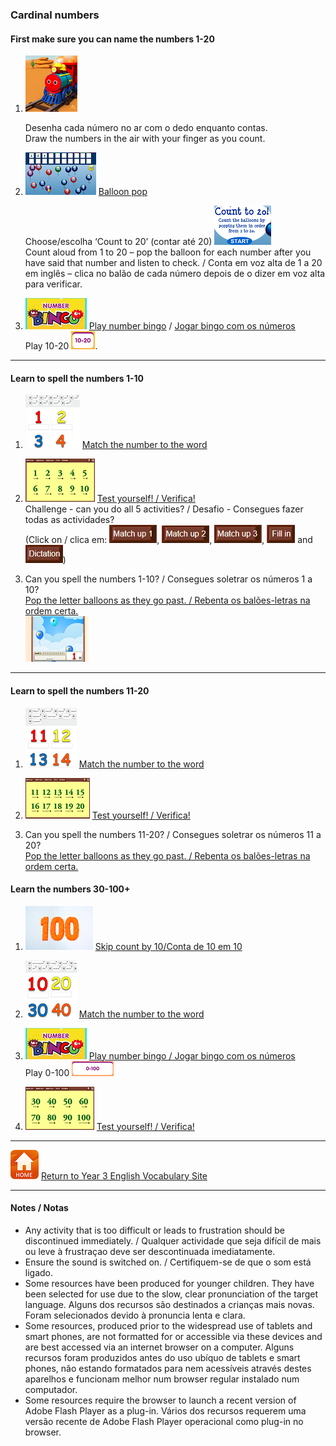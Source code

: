 ### Cardinal numbers

#### First make sure you can name the numbers 1-20

1. [![numb](/images/numb.PNG)](https://www.youtube.com/watch?v=Exa-FZ1CksI)

   Desenha cada número no ar com o dedo enquanto contas.  
   Draw the numbers in the air with your finger as you count.  

2. [![bapo1](/images/bapo1.PNG)]( http://www.sheppardsoftware.com/mathgames/earlymath/BalloonCount20.htm) [Balloon pop](http://www.sheppardsoftware.com/mathgames/earlymath/BalloonCount20.htm)   

   Choose/escolha ‘Count to 20’ (contar até 20) ![bapo2](/images/bapo2.PNG)  
   Count aloud from 1 to 20 – pop the balloon for each number after you have said that number and listen to check. / Conta em voz alta de 1 a 20 em inglês – clica no balão de cada número depois de o dizer em voz alta para verificar.  

3. [![nobi1](/images/nobi1.PNG)]( http://www.abcya.com/number_bingo.htm) [Play number bingo]( http://www.abcya.com/number_bingo.htm) / [Jogar bingo com os números]( http://www.abcya.com/number_bingo.htm)  
   Play 10-20 ![nobi4](/images/nobi4.PNG).  

***

#### Learn to spell the numbers 1-10

1. [![bc10](/images/bc10.PNG)](https://learnenglishkids.britishcouncil.org/en/word-games/numbers-1-10) [Match the number to the word](https://learnenglishkids.britishcouncil.org/en/word-games/numbers-1-10)  

2. [![lc10](/images/lc10.PNG)](http://www.learningchocolate.com/content/numbers-1) [Test yourself! / Verifica!](http://www.learningchocolate.com/content/numbers-1)    
Challenge - can you do all 5 activities? / Desafio - Consegues fazer todas as actividades?  
(Click on / clica em: ![lcmu1](/images/lcmu1.PNG), ![lcmu2](/images/lcmu2.PNG), ![lcmu3](/images/lcmu3.PNG), ![lcfi](/images/lcfi.PNG) and ![lcdi](/images/lcdi.PNG))

3. Can you spell the numbers 1-10? / Consegues soletrar os números 1 a 10?  
[Pop the letter balloons as they go past. / Rebenta os balões-letras na ordem certa.](https://learnenglishkids.britishcouncil.org/en/archived-word-games/balloon-burst/numbers-1-10)  
[![bcsn1](/images/bcsn1.PNG)](https://learnenglishkids.britishcouncil.org/en/archived-word-games/balloon-burst/numbers-1-10)

***

#### Learn to spell the numbers 11-20

1. [![bc20](/images/bc20.PNG)](https://learnenglishkids.britishcouncil.org/en/word-games/numbers-11-20) [Match the number to the word](https://learnenglishkids.britishcouncil.org/en/word-games/numbers-11-20)  
 
2. [![lc20](/images/lc20.PNG)](http://www.learningchocolate.com/content/numbers-2) [Test yourself! / Verifica!](http://www.learningchocolate.com/content/numbers-2)    

3. Can you spell the numbers 11-20? / Consegues soletrar os números 11 a 20?  
[Pop the letter balloons as they go past. / Rebenta os balões-letras na ordem certa.](https://learnenglishkids.britishcouncil.org/en/archived-word-games/balloon-burst/numbers-11-20)

#### Learn the numbers 30-100+

1. [![2sk10](/images/2sk10.png)](https://www.youtube.com/watch?v=c9eeCpPXZSQ) [Skip count by 10/Conta de 10 em 10](https://www.youtube.com/watch?v=c9eeCpPXZSQ)

2.  [![bc30](/images/bc30.PNG)](https://learnenglishkids.britishcouncil.org/en/word-games/numbers-10-100) [Match the number to the word](https://learnenglishkids.britishcouncil.org/en/word-games/numbers-10-100)  

3. [![nobi1](/images/nobi1.PNG)](http://www.abcya.com/number_bingo.htm) [Play number bingo / Jogar bingo com os números]( http://www.abcya.com/number_bingo.htm)   
   Play 0-100 ![nobi5](/images/nobi5.PNG)

4.  [![lc30](/images/lc30.PNG)](http://www.learningchocolate.com/content/numbers-3) [Test yourself! / Verifica!](http://www.learningchocolate.com/content/numbers-3)   

<!--#### Extra challenge

1. [![bcnd](/images/bcnd.PNG)](http://learnenglishteens.britishcouncil.org/skills/listening-skills-practice/understanding-numbers) [Listening challenge / Desafio de compreensão oral](http://learnenglishteens.britishcouncil.org/skills/listening-skills-practice/understanding-numbers)    
Listen to the numbers in the recording. Can you put them in order while you are listening? Can you group them into numbers you hear and numbers you don’t hear? / Ouve os números na gravação. Consegues identificá-los e pô-los em ordem enquanto ouvires? Consegues grupar os números indicando se os ouviste ou não?-->  

***
[![home](/images/home.PNG)](https://tangerina-pt.github.io/English/Year3_vocab) [Return to Year 3 English Vocabulary Site](https://tangerina-pt.github.io/English/Year3_vocab)

***
#### Notes / Notas
* Any activity that is too difficult or leads to frustration should be discontinued immediately. / Qualquer actividade que seja difícil de mais ou leve à frustraçao deve ser descontinuada imediatamente.
* Ensure the sound is switched on. / Certifiquem-se de que o som está ligado.
* Some resources have been produced for younger children. They have been selected for use due to the slow, clear pronunciation of the target language. Alguns dos recursos são destinados a crianças mais novas. Foram selecionados devido à pronuncia lenta e clara.
* Some resources, produced prior to the widespread use of tablets and smart phones, are not formatted for or accessible via these devices and are best accessed via an internet browser on a computer. Alguns recursos foram produzidos antes do uso ubíquo de tablets e smart phones, não estando formatados para nem acessíveis através destes aparelhos e funcionam melhor num browser regular instalado num computador.
* Some resources require the browser to launch a recent version of Adobe Flash Player as a plug-in. Vários dos recursos requerem uma versão recente de Adobe Flash Player operacional como plug-in no browser.
